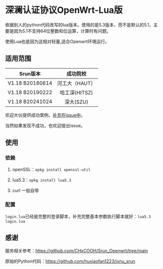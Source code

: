 # 深澜认证协议OpenWrt-Lua版

依据别人的python代码改写的lua版本。使用的是5.3版本，而不是默认的5.1，主要是因为5.1不支持64位整数和位运算，计算时有问题。

使用Lua也是因为这相对轻量,适合Openwrt环境运行。

## 适用范围

|    Srun版本     |    成功院校    | 
| :-------------: | :------------: | 
| V1.18 B20180614 | 河工大（HAUT） |
| V1.18 B20190222 | 哈工深(HITSZ)  |
| V1.18 B20241024 |   深大(SZU)    |

欢迎大伙提供成功案例，[补充在issue中](https://github.com/Raven-L/Srun_Openwrt_Lua/issues/1)。

当然如果发现不成功，也欢迎提出issue。

## 使用

### 依赖

1. openSSL：`opkg install openssl-util`

2. lua5.3：`opkg install lua5.3`

3. curl 一般自带

### 配置

   `login.lua`已经是完整的登录脚本，补充完整基本参数执行脚本就好：`lua5.3 login.lua`

## 感谢

服务相关参考：https://github.com/CHxCOOH/Srun_Openwrt/tree/main

原始的Python代码：https://github.com/huxiaofan1223/jxnu_srun